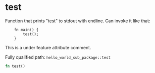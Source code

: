 # test

Function that prints "test" to stdout with endline. Can invoke it like that: 
```cairo
    fn main() {
        test();
    }
```
This is a under feature attribute comment.

Fully qualified path: `hello_world_sub_package::test`

```rust
fn test()
```

